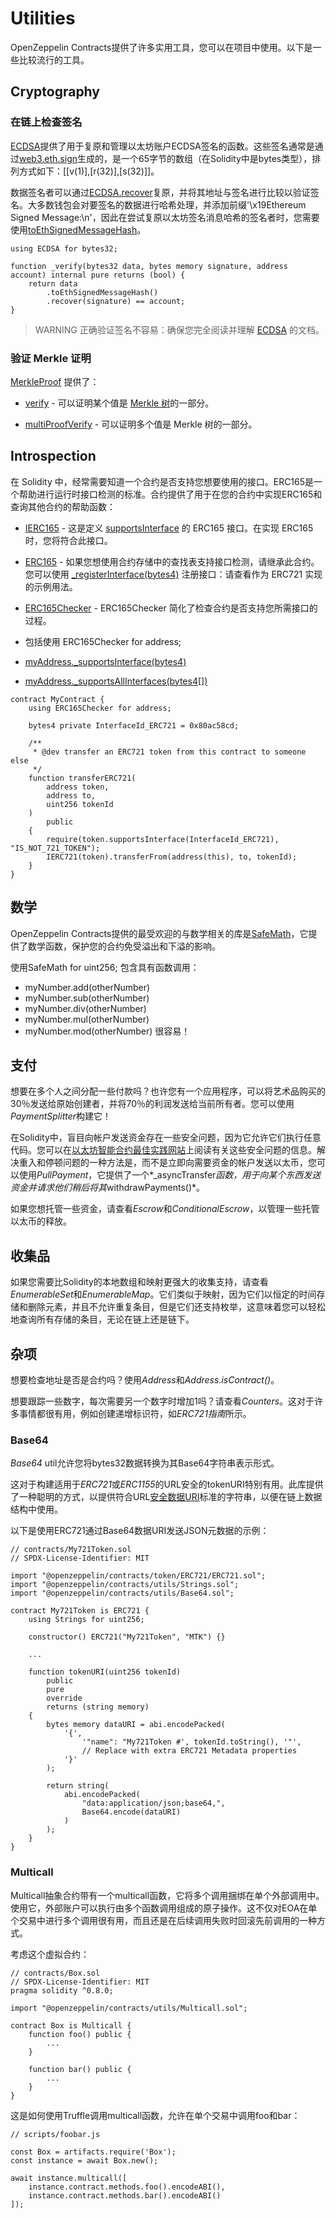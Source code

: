 # Utilities
OpenZeppelin Contracts提供了许多实用工具，您可以在项目中使用。以下是一些比较流行的工具。

## Cryptography

### 在链上检查签名
[ECDSA](./API/Utils.md)提供了用于复原和管理以太坊账户ECDSA签名的函数。这些签名通常是通过[web3.eth.sign](https://web3js.readthedocs.io/en/v1.7.3/web3-eth.html#sign)生成的，是一个65字节的数组（在Solidity中是bytes类型），排列方式如下：[[v(1)],[r(32)],[s(32)]]。

数据签名者可以通过[ECDSA.recover](./API/Utils.md)复原，并将其地址与签名进行比较以验证签名。大多数钱包会对要签名的数据进行哈希处理，并添加前缀'\x19Ethereum Signed Message:\n'，因此在尝试复原以太坊签名消息哈希的签名者时，您需要使用[toEthSignedMessageHash](./API/Utils.md)。
```
using ECDSA for bytes32;

function _verify(bytes32 data, bytes memory signature, address account) internal pure returns (bool) {
    return data
        .toEthSignedMessageHash()
        .recover(signature) == account;
}
```

> WARNING
正确验证签名不容易：确保您完全阅读并理解 [ECDSA](./API/Utils.md) 的文档。

### 验证 Merkle 证明
[MerkleProof](./API/Utils.md#merkleproof) 提供了：

* [verify](./API/Utils.md#verifybytes32-proof-bytes32-root-bytes32-leaf-→-bool) - 可以证明某个值是 [Merkle 树](https://en.wikipedia.org/wiki/Merkle_tree)的一部分。

* [multiProofVerify](./API/Utils.md) - 可以证明多个值是 Merkle 树的一部分。

## Introspection
在 Solidity 中，经常需要知道一个合约是否支持您想要使用的接口。ERC165是一个帮助进行运行时接口检测的标准。合约提供了用于在您的合约中实现ERC165和查询其他合约的帮助函数：

* [IERC165](./API/Utils.md#ierc165) - 这是定义 [supportsInterface](./API/Utils.md#supportsinterfacebytes4-interfaceid-→-bool) 的 ERC165 接口。在实现 ERC165 时，您将符合此接口。

* [ERC165](./API/Utils.md#erc165) - 如果您想使用合约存储中的查找表支持接口检测，请继承此合约。您可以使用 [_registerInterface(bytes4)](./API/Utils.md#_registerinterfacebytes4-interfaceid) 注册接口：请查看作为 ERC721 实现的示例用法。

* [ERC165Checker](./API/Utils.md#erc16checker) - ERC165Checker 简化了检查合约是否支持您所需接口的过程。

* 包括使用 ERC165Checker for address;

* [myAddress._supportsInterface(bytes4)](./API/Utils.md)

* [myAddress._supportsAllInterfaces(bytes4[])](./API/Utils.md)
```
contract MyContract {
    using ERC165Checker for address;

    bytes4 private InterfaceId_ERC721 = 0x80ac58cd;

    /**
     * @dev transfer an ERC721 token from this contract to someone else
     */
    function transferERC721(
        address token,
        address to,
        uint256 tokenId
    )
        public
    {
        require(token.supportsInterface(InterfaceId_ERC721), "IS_NOT_721_TOKEN");
        IERC721(token).transferFrom(address(this), to, tokenId);
    }
}
```

## 数学
OpenZeppelin Contracts提供的最受欢迎的与数学相关的库是[SafeMath](./API/Utils.md#safemath)，它提供了数学函数，保护您的合约免受溢出和下溢的影响。

使用SafeMath for uint256; 包含具有函数调用：

* myNumber.add(otherNumber)
* myNumber.sub(otherNumber)
* myNumber.div(otherNumber)
* myNumber.mul(otherNumber)
* myNumber.mod(otherNumber)
很容易！

## 支付

想要在多个人之间分配一些付款吗？也许您有一个应用程序，可以将艺术品购买的30％发送给原始创建者，并将70％的利润发送给当前所有者。您可以使用*PaymentSplitter*构建它！

在Solidity中，盲目向帐户发送资金存在一些安全问题，因为它允许它们执行任意代码。您可以在[以太坊智能合约最佳实践网站](https://consensys.github.io/smart-contract-best-practices/)上阅读有关这些安全问题的信息。解决重入和停顿问题的一种方法是，而不是立即向需要资金的帐户发送以太币，您可以使用*PullPayment*，它提供了一个*_asyncTransfer*函数，用于向某个东西发送资金并请求他们稍后将其*withdrawPayments()*。

如果您想托管一些资金，请查看*Escrow*和*ConditionalEscrow*，以管理一些托管以太币的释放。

## 收集品

如果您需要比Solidity的本地数组和映射更强大的收集支持，请查看*EnumerableSet*和*EnumerableMap*。它们类似于映射，因为它们以恒定的时间存储和删除元素，并且不允许重复条目，但是它们还支持枚举，这意味着您可以轻松地查询所有存储的条目，无论在链上还是链下。

## 杂项
想要检查地址是否是合约吗？使用*Address*和*Address.isContract()*。

想要跟踪一些数字，每次需要另一个数字时增加1吗？请查看*Counters*。这对于许多事情都很有用，例如创建递增标识符，如*ERC721指南*所示。

### Base64
*Base64* util允许您将bytes32数据转换为其Base64字符串表示形式。

这对于构建适用于*ERC721*或*ERC1155*的URL安全的tokenURI特别有用。此库提供了一种聪明的方式，以提供符合URL[安全数据URI](https://developer.mozilla.org/docs/Web/HTTP/Basics_of_HTTP/Data_URIs/)标准的字符串，以便在链上数据结构中使用。

以下是使用ERC721通过Base64数据URI发送JSON元数据的示例：
```
// contracts/My721Token.sol
// SPDX-License-Identifier: MIT

import "@openzeppelin/contracts/token/ERC721/ERC721.sol";
import "@openzeppelin/contracts/utils/Strings.sol";
import "@openzeppelin/contracts/utils/Base64.sol";

contract My721Token is ERC721 {
    using Strings for uint256;

    constructor() ERC721("My721Token", "MTK") {}

    ...

    function tokenURI(uint256 tokenId)
        public
        pure
        override
        returns (string memory)
    {
        bytes memory dataURI = abi.encodePacked(
            '{',
                '"name": "My721Token #', tokenId.toString(), '"',
                // Replace with extra ERC721 Metadata properties
            '}'
        );

        return string(
            abi.encodePacked(
                "data:application/json;base64,",
                Base64.encode(dataURI)
            )
        );
    }
}
```

### Multicall
Multicall抽象合约带有一个multicall函数，它将多个调用捆绑在单个外部调用中。使用它，外部账户可以执行由多个函数调用组成的原子操作。这不仅对EOA在单个交易中进行多个调用很有用，而且还是在后续调用失败时回滚先前调用的一种方式。

考虑这个虚拟合约：
```
// contracts/Box.sol
// SPDX-License-Identifier: MIT
pragma solidity ^0.8.0;

import "@openzeppelin/contracts/utils/Multicall.sol";

contract Box is Multicall {
    function foo() public {
        ...
    }

    function bar() public {
        ...
    }
}
```
这是如何使用Truffle调用multicall函数，允许在单个交易中调用foo和bar：
```
// scripts/foobar.js

const Box = artifacts.require('Box');
const instance = await Box.new();

await instance.multicall([
    instance.contract.methods.foo().encodeABI(),
    instance.contract.methods.bar().encodeABI()
]);
```
